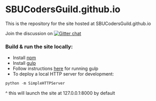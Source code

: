 SBUCodersGuild.github.io
========================

This is the repository for the site hosted at SBUCodersGuild.github.io

Join the discussion on [![Gitter chat](https://badges.gitter.im/SBUCodersGuild.png)](https://gitter.im/SBUCodersGuild)


### Build & run the site locally:
- Install [npm](http://www.npmjs.org)
- Install [gulp](https://www.github.com/gulpjs/gulp/blob/master/docs/getting-started.md)
- Follow instructions [here](https://www.github.com/gulpjs/gulp/blob/master/docs/getting-started.md) for running gulp
- To deploy a local HTTP server for development:
```python
python -m SimpleHTTPServer
```
^ this will launch the site at 127.0.0.1:8000 by default
